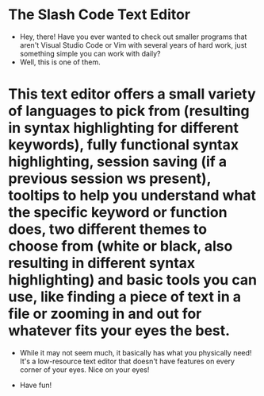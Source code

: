 # The Slash Code Text Editor

* Hey, there! Have you ever wanted to check out smaller programs that aren't Visual Studio Code or Vim with several years of hard work, just something simple you can work with daily?
* Well, this is one of them.
# This text editor offers a small variety of languages to pick from (resulting in syntax highlighting for different keywords), fully functional syntax highlighting, session saving (if a previous session ws present), tooltips to help you understand what the specific keyword or function does, two different themes to choose from (white or black, also resulting in different syntax highlighting) and basic tools you can use, like finding a piece of text in a file or zooming in and out for whatever fits your eyes the best.
* While it may not seem much, it basically has what you physically need! It's a low-resource text editor that doesn't have features on every corner of your eyes. Nice on your eyes!
- Have fun!
